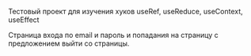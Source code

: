 Тестовый проект для изучения хуков useRef, useReduce, useContext, useEffect

Страница входа по email и пароль и попадания на страницу с предложением выйти со страницы.
